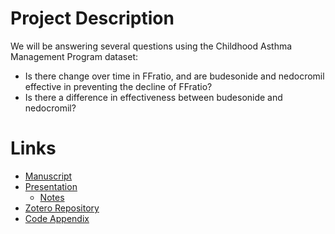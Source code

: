 # Project Description

We will be answering several questions using the Childhood Asthma Management Program dataset:
  * Is there change over time in FFratio, and are budesonide and nedocromil effective in preventing the decline of FFratio?
  * Is there a difference in effectiveness between budesonide and nedocromil?

# Links

 * [Manuscript](https://docs.google.com/document/d/1f82iAfz22OQVLldnrwroW9gOCNOHYjPbv6C_SxLVMtk/edit)
 * [Presentation](https://docs.google.com/presentation/d/1AH4tWLprfIwPo_Jn0p_IJmeW-Cj772ZOlw5reCnXf3U/edit#slide=id.p)
   * [Notes](https://docs.google.com/document/d/1YlKdeXgO98Iy14RMs7tTXfojD9HRX8JUm8huqyLcYkI/edit)
 * [Zotero Repository](https://www.zotero.org/groups/4528833/camp_project_-_bsta519)
 * [Code Appendix](https://matthew-hoctor.github.io/Respiratory-Infection-Project/code)
